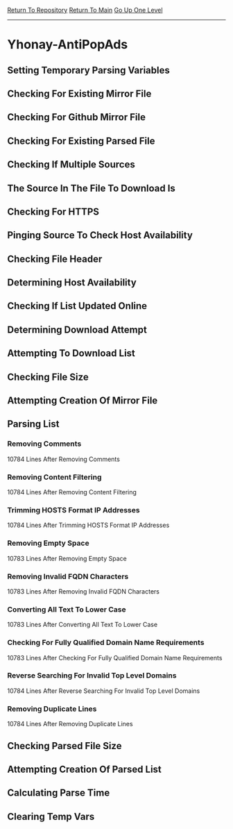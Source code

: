 [Return To Repository](https://github.com/deathbybandaid/piholeparser/)
[Return To Main](https://github.com/deathbybandaid/piholeparser/blob/master/RecentRunLogs/Mainlog.md)
[Go Up One Level](https://github.com/deathbybandaid/piholeparser/blob/master/RecentRunLogs/TopLevelScripts/30-Processing-External-Blacklists.md)
____________________________________
# Yhonay-AntiPopAds
## Setting Temporary Parsing Variables
## Checking For Existing Mirror File
## Checking For Github Mirror File
## Checking For Existing Parsed File
## Checking If Multiple Sources
## The Source In The File To Download Is
## Checking For HTTPS
## Pinging Source To Check Host Availability
## Checking File Header
## Determining Host Availability
## Checking If List Updated Online
## Determining Download Attempt
## Attempting To Download List
## Checking File Size
## Attempting Creation Of Mirror File
## Parsing List
### Removing Comments
10784 Lines After Removing Comments
### Removing Content Filtering
10784 Lines After Removing Content Filtering
### Trimming HOSTS Format IP Addresses
10784 Lines After Trimming HOSTS Format IP Addresses
### Removing Empty Space
10783 Lines After Removing Empty Space
### Removing Invalid FQDN Characters
10783 Lines After Removing Invalid FQDN Characters
### Converting All Text To Lower Case
10783 Lines After Converting All Text To Lower Case
### Checking For Fully Qualified Domain Name Requirements
10783 Lines After Checking For Fully Qualified Domain Name Requirements
### Reverse Searching For Invalid Top Level Domains
10784 Lines After Reverse Searching For Invalid Top Level Domains
### Removing Duplicate Lines
10784 Lines After Removing Duplicate Lines
## Checking Parsed File Size
## Attempting Creation Of Parsed List
## Calculating Parse Time
## Clearing Temp Vars

